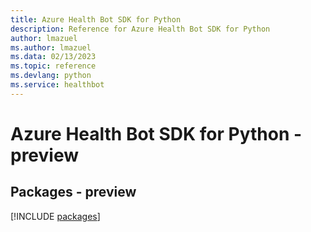 ```yaml
---
title: Azure Health Bot SDK for Python
description: Reference for Azure Health Bot SDK for Python
author: lmazuel
ms.author: lmazuel
ms.data: 02/13/2023
ms.topic: reference
ms.devlang: python
ms.service: healthbot
---
```

# Azure Health Bot SDK for Python - preview
## Packages - preview
[!INCLUDE [packages](health-bot-index.md)]
